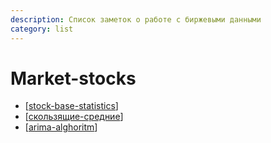```yaml
---
description: Список заметок о работе с биржевыми данными
category: list
---
```


# Market-stocks

- [[stock-base-statistics]]
- [[скользящие-средние]]
- [[arima-alghoritm]]

[//begin]: # "Autogenerated link references for markdown compatibility"
[stock-base-statistics]: ../notes/stock-base-statistics "Stock basic statistics"
[скользящие-средние]: ../notes/скользящие-средние "Скользящие средние (moving average)"
[arima-alghoritm]: ../notes/arima-alghoritm "arima-alghoritm"
[//end]: # "Autogenerated link references"